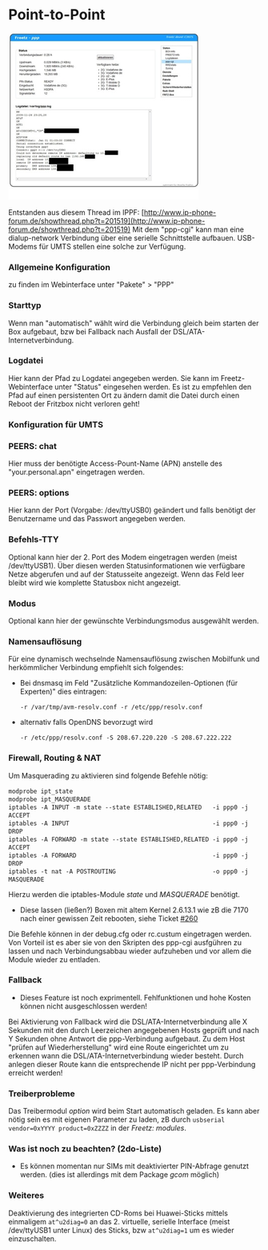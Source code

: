 # Point-to-Point

[![ppp-cgi](../screenshots/121_md.jpg)](../screenshots/121.jpg)

Entstanden aus diesem Thread im IPPF:
[http://www.ip-phone-forum.de/showthread.php?t=201519](http://www.ip-phone-forum.de/showthread.php?t=201519)
Mit dem "ppp-cgi" kann man eine dialup-network Verbindung über eine
serielle Schnittstelle aufbauen. USB-Modems für UMTS stellen eine solche
zur Verfügung.


### Allgemeine Konfiguration

zu finden im Webinterface unter "Pakete" > "PPP"

### Starttyp

Wenn man "automatisch" wählt wird die Verbindung gleich beim starten
der Box aufgebaut, bzw bei Fallback nach Ausfall der
DSL/ATA-Internetverbindung.

### Logdatei

Hier kann der Pfad zu Logdatei angegeben werden. Sie kann im
Freetz-Webinterface unter "Status" eingesehen werden. Es ist zu
empfehlen den Pfad auf einen persistenten Ort zu ändern damit die Datei
durch einen Reboot der Fritzbox nicht verloren geht!


### Konfiguration für UMTS

### PEERS: chat

Hier muss der benötigte Access-Pount-Name (APN) anstelle des
"your.personal.apn" eingetragen werden.

### PEERS: options

Hier kann der Port (Vorgabe: /dev/ttyUSB0) geändert und falls benötigt
der Benutzername und das Passwort angegeben werden.

### Befehls-TTY

Optional kann hier der 2. Port des Modem eingetragen werden (meist
/dev/ttyUSB1). Über diesen werden Statusinformationen wie verfügbare
Netze abgerufen und auf der Statusseite angezeigt. Wenn das Feld leer
bleibt wird wie komplette Statusbox nicht angezeigt.

### Modus

Optional kann hier der gewünschte Verbindungsmodus ausgewählt werden.


### Namensauflösung

Für eine dynamisch wechselnde Namensauflösung zwischen Mobilfunk und
herkömmlicher Verbindung empfiehlt sich folgendes:

-   Bei dnsmasq im Feld "Zusätzliche Kommandozeilen-Optionen (für
    Experten)" dies eintragen:

    ``` 
    -r /var/tmp/avm-resolv.conf -r /etc/ppp/resolv.conf
    ```

-   alternativ falls OpenDNS bevorzugt wird

    ``` 
    -r /etc/ppp/resolv.conf -S 208.67.220.220 -S 208.67.222.222
    ```


### Firewall, Routing & NAT

Um Masquerading zu aktivieren sind folgende Befehle nötig:

```
modprobe ipt_state
modprobe ipt_MASQUERADE
iptables -A INPUT -m state --state ESTABLISHED,RELATED   -i ppp0 -j ACCEPT
iptables -A INPUT                                        -i ppp0 -j DROP
iptables -A FORWARD -m state --state ESTABLISHED,RELATED -i ppp0 -j ACCEPT
iptables -A FORWARD                                      -i ppp0 -j DROP
iptables -t nat -A POSTROUTING                           -o ppp0 -j MASQUERADE
```

Hierzu werden die iptables-Module *state* und *MASQUERADE* benötigt.

 * Diese lassen
(ließen?) Boxen mit altem Kernel 2.6.13.1 wie zB die 7170 nach einer
gewissen Zeit rebooten, siehe Ticket
[#260](https://trac.boxmatrix.info/freetz-ng/ticket/260)

Die Befehle können in der debug.cfg oder rc.custum eingetragen werden.
Von Vorteil ist es aber sie von den Skripten des ppp-cgi ausfgühren zu
lassen und nach Verbindungsabbau wieder aufzuheben und vor allem die
Module wieder zu entladen.


### Fallback

 * Dieses Feature
ist noch exprimentell. Fehlfunktionen und hohe Kosten können nicht
ausgeschlossen werden!

Bei Aktivierung von Fallback wird die DSL/ATA-Internetverbindung alle X
Sekunden mit den durch Leerzeichen angegebenen Hosts geprüft und nach Y
Sekunden ohne Antwort die ppp-Verbindung aufgebaut. Zu dem Host "prüfen
auf Wiederherstellung" wird eine Route eingerichtet um zu erkennen wann
die DSL/ATA-Internetverbindung wieder besteht. Durch anlegen dieser
Route kann die entsprechende IP nicht per ppp-Verbindung erreicht
werden!


### Treiberprobleme

Das Treibermodul *option* wird beim Start automatisch geladen. Es kann
aber nötig sein es mit eigenen Parameter zu laden, zB durch
`usbserial vendor=0xYYYY product=0xZZZZ` in der *Freetz: modules*.


### Was ist noch zu beachten? (2do-Liste)

 * Es können
momentan nur SIMs mit deaktivierter PIN-Abfrage genutzt werden. (dies
ist allerdings mit dem Package *gcom* möglich)


### Weiteres

Deaktivierung des integrierten CD-Roms bei Huawei-Sticks mittels
einmaligem `at^u2diag=0` an das 2. virtuelle, serielle Interface (meist
/dev/ttyUSB1 unter Linux) des Sticks, bzw `at^u2diag=1` um es wieder
einzuschalten.



